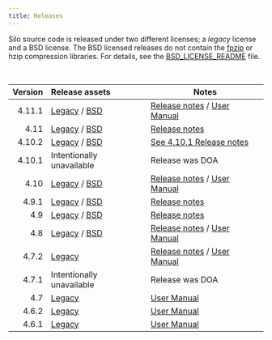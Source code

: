 ```yaml
---
title: Releases
---
```


Silo source code is released under two different licenses; a *legacy* license and a BSD license.
The BSD licensed releases do not contain the [fpzip](https://computing.llnl.gov/projects/fpzip) or hzip compression libraries.
For details, see the [BSD_LICENSE_README](https://raw.githubusercontent.com/LLNL/Silo/main/BSD_LICENSE_README) file.

<br>

Version | Release assets | Notes
---:    | :---   | ---
4.11.1  | [Legacy][4111] / [BSD][4111b] | [Release notes][4111rn] / [User Manual][4111um]
4.11  | [Legacy][411] / [BSD][411b] | [Release notes][411rn]
4.10.2  | [Legacy][4102] / [BSD][4102b] | [See 4.10.1 Release notes][4102rn]
4.10.1 | Intentionally unavailable | Release was DOA
4.10  | [Legacy][410] / [BSD][410b] | [Release notes][410rn] / [User Manual][410um]
4.9.1  | [Legacy][491] / [BSD][491b] | [Release notes][491rn]
4.9  | [Legacy][49] / [BSD][49b] | [Release notes][49rn]
4.8  | [Legacy][48] / [BSD][48b] | [Release notes][48rn] / [User Manual][48um]
4.7.2  | [Legacy][472] | [Release notes][472rn] / [User Manual][471um]
4.7.1  | Intentionally unavailable | Release was DOA
4.7  | [Legacy][47] | [User Manual][47um]
4.6.2  | [Legacy][462] | [User Manual][462um]
4.6.1  | [Legacy][461] | [User Manual][46um]

<!-- release asset links -->

[4111]: https://github.com/LLNL/Silo/releases/download/4.11.1/silo-4.11.1.tar.xz "Legacy License but includes all features"
[4111b]: https://github.com/LLNL/Silo/releases/download/4.11.1/silo-4.11.1-bsd.tar.xz "BSD License, fpzip/hzip compressors removed"
[4111rn]: https://github.com/LLNL/Silo/releases/tag/4.11.1
[4111um]: https://silo.readthedocs.io/en/latest/ 
[411]: https://github.com/LLNL/Silo/releases/download/v4.11/silo-4.11.tar.gz "Legacy License but includes all features"
[411b]: https://github.com/LLNL/Silo/releases/download/v4.11/silo-4.11-bsd.tar.gz "BSD License, fpzip/hzip compressors removed"
[411rn]:https://github.com/LLNL/Silo/wiki/4.11-Release-Notes-September,-2021
[4102]: silo-4.10.2.tar.xz "Legacy License but includes all features"
[4102b]: silo-4.10.2-bsd.tar.xz "BSD License, fpzip/hzip compressors removed"
[4102rn]: silo_relnotes_4.10.1.html
[410]: silo-4.10.tar.xz "Legacy License but includes all features"
[410b]: silo-4.10-bsd.tar.xz "BSD License, fpzip/hzip compressors removed"
[410rn]: silo_relnotes_4.10.html
[410um]: LLNL-SM-654357.pdf
[491]: silo-4.9.1.tar.xz "Legacy License but includes all features"
[491b]: silo-4.9.1-bsd.tar.xz "BSD License, fpzip/hzip compressors removed"
[491rn]: silo_relnotes_4.9.1.html
[49]: silo-4.9.tar.xz "Legacy License but includes all features"
[49b]: silo-4.9-bsd.tar.xz "BSD License, fpzip/hzip compressors removed"
[49rn]: silo_relnotes_4.9.html
[48]: silo-4.8.tar.xz "Legacy License but includes all features"
[48b]: silo-4.8-bsd.tar.xz "BSD License, fpzip/hzip compressors removed"
[48rn]: silo_relnotes_4.8.html
[48um]: LLNL-SM-453191.pdf
[472]: silo-4.7.2.tar.xz "Legacy License but includes all features"
[472rn]: silo_relnotes_4.7.2.html
[471um]: LLNL-SM-421083.pdf
[47]: silo-4.7.tar.xz "Legacy License but includes all features"
[47um]: LLNL-SM-410226.pdf
[462]: silo-4.6.2.tar.xz "Legacy License but includes all features"
[462um]: LLNL-SM-401406.pdf
[461]: silo-4.6.1.tar.xz "Legacy License but includes all features"
[46um]: LLNL-SM-406516.pdf

